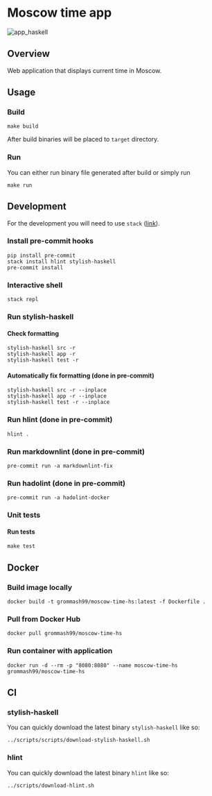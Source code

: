 # Moscow time app

![app_haskell](https://github.com/ezio-42/devops-labs/actions/workflows/app_haskell.yaml/badge.svg)

## Overview

Web application that displays current time in Moscow.

## Usage

### Build

    make build

After build binaries will be placed to `target` directory.

### Run

You can either run binary file generated after build or simply run

    make run

## Development

For the development you will need to use `stack`
([link](https://docs.haskellstack.org/en/stable/README/)).

### Install pre-commit hooks

    pip install pre-commit
    stack install hlint stylish-haskell
    pre-commit install

### Interactive shell

    stack repl

### Run stylish-haskell

#### Check formatting

    stylish-haskell src -r
    stylish-haskell app -r
    stylish-haskell test -r

#### Automatically fix formatting  (done in pre-commit)

    stylish-haskell src -r --inplace
    stylish-haskell app -r --inplace
    stylish-haskell test -r --inplace

### Run hlint (done in pre-commit)

    hlint .

### Run markdownlint (done in pre-commit)

    pre-commit run -a markdownlint-fix

### Run hadolint (done in pre-commit)

    pre-commit run -a hadolint-docker

### Unit tests

#### Run tests

    make test

## Docker

### Build image locally

    docker build -t grommash99/moscow-time-hs:latest -f Dockerfile .

### Pull from Docker Hub

    docker pull grommash99/moscow-time-hs

### Run container with application

    docker run -d --rm -p "8080:8080" --name moscow-time-hs grommash99/moscow-time-hs

## CI

### stylish-haskell

You can quickly download the latest binary `stylish-haskell` like so:

    ../scripts/scripts/download-stylish-haskell.sh

### hlint

You can quickly download the latest binary `hlint` like so:

    ../scripts/download-hlint.sh
